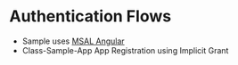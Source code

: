# Authentication Flows

-   Sample uses [MSAL Angular](https://www.npmjs.com/package/@azure/msal-angular)
-   Class-Sample-App App Registration using Implicit Grant
